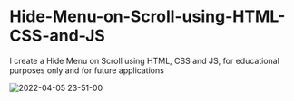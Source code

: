 # Hide-Menu-on-Scroll-using-HTML-CSS-and-JS
I create a Hide Menu on Scroll using HTML, CSS and JS, for educational purposes only and for future applications

![2022-04-05 23-51-00](https://user-images.githubusercontent.com/60861872/161886635-b43e1e71-e5a8-4cce-8d45-856d6b45f479.gif)
